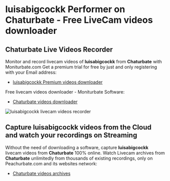 # luisabigcockk Performer on Chaturbate - Free LiveCam videos downloader

## Chaturbate Live Videos Recorder

Monitor and record livecam videos of **luisabigcockk** from **Chaturbate** with Moniturbate.com
Get a premium trial for free by just and only registering with your Email address:
* [luisabigcockk Premium videos downloader](https://moniturbate.com/request-demo-licence-key.html)

Free livecam videos downloader - Moniturbate Software:
* [Chaturbate videos downloader](https://moniturbate.com/moniturbate-download-software.html)

![luisabigcockk livecam videos recorder](https://peachurnet.com/templates/moniturbate-software.png)


## Capture luisabigcockk videos from the Cloud and watch your recordings on Streaming

Without the need of downloading a software, capture **luisabigcockk** livecam videos from **Chaturbate** 100% online.
Watch Livecam archives from **Chaturbate** unlimitedly from thousands of existing recordings, only on Peachurbate.com and its websites network:
* [Chaturbate videos archives](https://peachurnet.com/)